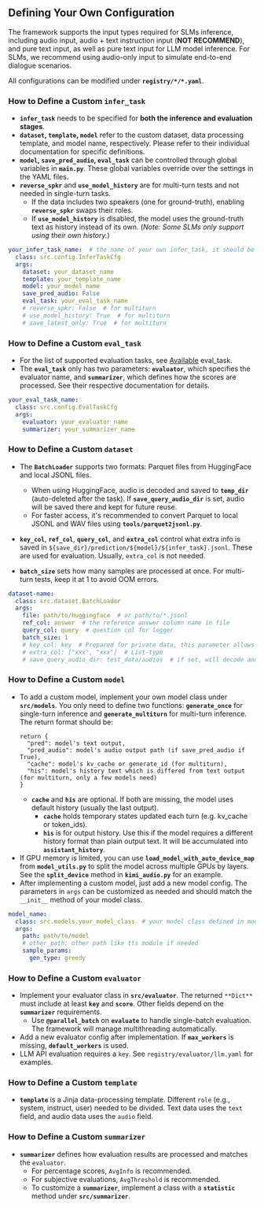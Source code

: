 ## Defining Your Own Configuration
The framework supports the input types required for SLMs inference, including audio input, audio + text instruction input (**NOT RECOMMEND**), and pure text input, as well as pure text input for LLM model inference. For SLMs, we recommend using audio-only input to simulate end-to-end dialogue scenarios.

All configurations can be modified under **```registry/*/*.yaml```**.

### How to Define a Custom `infer_task`

* **```infer_task```** needs to be specified for **both the inference and evaluation stages**.
* **```dataset```, ```template```, ```model```** refer to the custom dataset, data processing template, and model name, respectively. Please refer to their individual documentation for specific definitions.
* **```model```, ```save_pred_audio```, ```eval_task```** can be controlled through global variables in **`main.py`**. These global variables override over the settings in the YAML files.
* **`reverse_spkr`** and **`use_model_history`** are for multi-turn tests and not needed in single-turn tasks.
  * If the data includes two speakers (one for ground-truth), enabling **`reverse_spkr`** swaps their roles. 
  * If **`use_model_history`** is disabled, the model uses the ground-truth text as history instead of its own. (*Note: Some SLMs only support using their own history.*)

```yaml
your_infer_task_name:  # the name of your own infer_task, it should be unique
  class: src.config.InferTaskCfg
  args:
    dataset: your_dataset_name
    template: your_template_name
    model: your_model_name
    save_pred_audio: False
    eval_task: your_eval_task_name
    # reverse_spkr: False  # for multiturn
    # use_model_history: True  # for multiturn
    # save_latest_only: True  # for multiturn
```

### How to Define a Custom `eval_task`

* For the list of supported evaluation tasks, see [Available](task.md#available_eval_task) eval_task.
* The **`eval_task`** only has two parameters: **`evaluator`**, which specifies the evaluator name, and **`summarizer`**, which defines how the scores are processed. See their respective documentation for details.

```yaml
your_eval_task_name: 
  class: src.config.EvalTaskCfg
  args:
    evaluator: your_evaluator_name
    summarizer: your_summarizer_name
```

### How to Define a Custom `dataset`
* The **`BatchLoader`** supports two formats: Parquet files from HuggingFace and local JSONL files.
  * When using HuggingFace, audio is decoded and saved to **`temp_dir`** (auto-deleted after the task). If **`save_query_audio_dir`** is set, audio will be saved there and kept for future reuse.
  * For faster access, it's recommended to convert Parquet to local JSONL and WAV files using **`tools/parquet2jsonl.py`**.

* **`key_col`**, **`ref_col`**, **`query_col`**, and **`extra_col`** control what extra info is saved in ```${save_dir}/prediction/${model}/${infer_task}.jsonl```. These are used for evaluation. Usually, `extra_col` is not needed.
* **`batch_size`** sets how many samples are processed at once. For multi-turn tests, keep it at 1 to avoid OOM errors.

```yaml
dataset-name:
  class: src.dataset.BatchLoader
  args:
    file: path/to/huggingface  # or path/to/*.jsonl
    ref_col: answer  # the reference answer column name in file
    query_col: query  # question col for logger
    batch_size: 1
    # key_col: key  # Prepared for private data, this parameter allows you to set the key_col. The default is "key".
    # extra_col: ["xxx", "xxx"]  # List-type
    # save_query_audio_dir: test_data/audios  # if set, will decode and save test wav when generating from huggingface. This setting is not required for JSONL data.
```

### How to Define a Custom ```model```
<a id="own_model"></a>

* To add a custom model, implement your own model class under **`src/models`**. You only need to define two functions: **`generate_once`** for single-turn inference and **`generate_multiturn`** for multi-turn inference. The return format should be:
  ```text
  return {
    "pred": model's text output,
    "pred_audio": model's audio output path (if save_pred_audio if True),
    "cache": model's kv_cache or generate_id (for multiturn),
    "his": model's history text which is differed from text output (for multiturn, only a few models need)
  }
  ```
  * **`cache`** and **`his`** are optional. If both are missing, the model uses default history (usually the last output). 
    * **`cache`** holds temporary states updated each turn (e.g. kv_cache or token_ids). 
    * **`his`** is for output history. Use this if the model requires a different history format than plain output text. It will be accumulated into **`assistant_history`**.
* If GPU memory is limited, you can use **`load_model_with_auto_device_map`** from **`model_utils.py`** to split the model across multiple GPUs by layers. See the **`split_device`** method in **`kimi_audio.py`** for an example.
* After implementing a custom model, just add a new model config. The parameters in `args` can be customized as needed and should match the `__init__` method of your model class.

```yaml
model_name:
  class: src.models.your_model_class  # your model class defined in model/xxx.py
  args:
    path: path/to/model
    # other_path: other path like tts module if needed
    sample_params:
      gen_type: greedy
```

### How to Define a Custom ```evaluator```

* Implement your evaluator class in **`src/evaluator`**. The returned `**Dict**` must include at least **`key`** and **`score`**. Other fields depend on the **`summarizer`** requirements.
  * Use **`@parallel_batch`** on **`evaluate`** to handle single-batch evaluation. The framework will manage multithreading automatically.
* Add a new evaluator config after implementation. If **`max_workers`** is missing, **`default_workers`** is used.
* LLM API evaluation requires a `key`. See `registry/evaluator/llm.yaml` for examples.

### How to Define a Custom ```template```

* **`template`** is a Jinja data-processing template. Different `role` (e.g., system, instruct, user) needed to be divided. Text data uses the `text` field, and audio data uses the `audio` field.

### How to Define a Custom ```summarizer```
* **`summarizer`** defines how evaluation results are processed and matches the `evaluator`.  
  * For percentage scores, `AvgInfo` is recommended. 
  * For subjective evaluations, `AvgThreshold`  is recommended.  
  * To customize a **`summarizer`**, implement a class with a **`statistic`** method under **`src/summarizer`**.